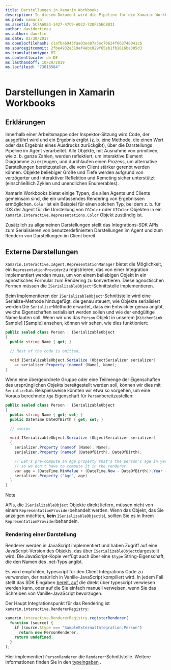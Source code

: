 ```yaml
---
title: Darstellungen in Xamarin Workbooks
description: In diesem Dokument wird die Pipeline für die Xamarin Workbooks Darstellung beschrieben, die das Rendering umfassender Ergebnisse für jeden Code ermöglicht, der einen Wert zurückgibt.
ms.prod: xamarin
ms.assetid: 5C7A60E3-1427-47C9-A022-720F25ECB031
author: davidortinau
ms.author: daortin
ms.date: 03/30/2017
ms.openlocfilehash: c1afba6943faa03ee07a3ec70624f668748041cb
ms.sourcegitcommit: 2fbe4932a319af4ebc829f65eb1fb1816ba305d3
ms.translationtype: MT
ms.contentlocale: de-DE
ms.lasthandoff: 10/29/2019
ms.locfileid: "73018584"
---
```

# <a name="representations-in-xamarin-workbooks"></a>Darstellungen in Xamarin Workbooks

## <a name="representations"></a>Erklärungen

Innerhalb einer Arbeitsmappe oder Inspektor-Sitzung wird Code, der ausgeführt wird und ein Ergebnis ergibt (z. b. eine Methode, die einen Wert oder das Ergebnis eines Ausdrucks zurückgibt), über die Darstellungs Pipeline im Agent verarbeitet. Alle Objekte, mit Ausnahme von primitiven, wie z. b. ganze Zahlen, werden reflektiert, um interaktive Element Diagramme zu erzeugen, und durchlaufen einen Prozess, um alternative Darstellungen bereitzustellen, die vom Client stärker gerenbt werden können. Objekte beliebiger Größe und Tiefe werden aufgrund von verzögerter und interaktiver Reflektion und Remoting sicher unterstützt (einschließlich Zyklen und unendlichen Enumerables).

Xamarin Workbooks bietet einige Typen, die allen Agents und Clients gemeinsam sind, die ein umfassendes Rendering von Ergebnissen ermöglichen. `Color` ist ein Beispiel für einen solchen Typ, bei dem z. b. für IOS der Agent für die Umstellung von `CGColor` oder `UIColor` Objekten in ein `Xamarin.Interactive.Representations.Color` Objekt zuständig ist.

Zusätzlich zu allgemeinen Darstellungen stellt das Integrations-SDK APIs zum Serialisieren von benutzerdefinierten Darstellungen im Agent und zum Rendern von Darstellungen im Client bereit.

## <a name="external-representations"></a>Externe Darstellungen

`Xamarin.Interactive.IAgent.RepresentationManager` bietet die Möglichkeit, ein `RepresentationProvider`zu registrieren, das von einer Integration implementiert werden muss, um von einem beliebigen Objekt in ein agnostisches Formular zum Rendering zu konvertieren. Diese agnostischen Formen müssen die `ISerializableObject`-Schnittstelle implementieren.

Beim Implementieren der `ISerializableObject`-Schnittstelle wird eine Serialize-Methode hinzugefügt, die genau steuert, wie Objekte serialisiert werden Die `Serialize`-Methode erwartet, dass ein Entwickler genau angibt, welche Eigenschaften serialisiert werden sollen und wie der endgültige Name lauten soll. Wenn wir uns das `Person` Objekt in unserem [`KitchenSink` Sample] [Sample] ansehen, können wir sehen, wie dies funktioniert:

```csharp
public sealed class Person : ISerializableObject
{
  public string Name { get; }

  // Rest of the code is omitted…

  void ISerializableObject.Serialize (ObjectSerializer serializer)
    => serializer.Property (nameof (Name), Name);
}
```

Wenn eine übergeordnete Gruppe oder eine Teilmenge der Eigenschaften des ursprünglichen Objekts bereitgestellt werden soll, können wir dies mit `Serialize`tun. Beispielsweise könnten wir etwa so vorgehen, um eine Voraus berechnete `Age` Eigenschaft für `Person`bereitzustellen:

```csharp
public sealed class Person : ISerializableObject
{
  public string Name { get; set; }
  public DateTime DateOfBirth { get; set; }

  // <snip>

  void ISerializableObject.Serialize (ObjectSerializer serializer)
  {
    serializer.Property (nameof (Name), Name);
    serializer.Property (nameof (DateOfBirth), DateOfBirth);

    // Let's pre-compute an Age property that's the person's age in years,
    // so we don't have to compute it in the renderer.
    var age = (DateTime.MinValue + (DateTime.Now - DateOfBirth)).Year - 1;
    serializer.Property ("Age", age)
  }
}
```

> [!NOTE]
> APIs, die `ISerializableObject` Objekte direkt liefern, müssen nicht von einem `RepresentationProvider`behandelt werden. Wenn das Objekt, das Sie anzeigen möchten, **kein** `ISerializableObject`ist, sollten Sie es in Ihrem `RepresentationProvider`behandeln.

### <a name="rendering-a-representation"></a>Rendering einer Darstellung

Renderer werden in JavaScript implementiert und haben Zugriff auf eine JavaScript-Version des Objekts, das über `ISerializableObject`dargestellt wird. Die JavaScript-Kopie verfügt auch über eine `$type` String-Eigenschaft, die den Namen des .net-Typs angibt.

Es wird empfohlen, typescript für den Client Integrations Code zu verwenden, der natürlich in Vanille-JavaScript kompiliert wird. In jedem Fall stellt das SDK Eingaben [bereit, auf][typings] die direkt über typescript verwiesen werden kann, oder auf die Sie einfach manuell verweisen, wenn Sie das Schreiben von Vanille-JavaScript bevorzugen.

Der Haupt Integrationspunkt für das Rendering ist `xamarin.interactive.RendererRegistry`:

```js
xamarin.interactive.RendererRegistry.registerRenderer(
  function (source) {
    if (source.$type === "SampleExternalIntegration.Person")
      return new PersonRenderer;
    return undefined;
  }
);
```

Hier implementiert `PersonRenderer` die `Renderer`-Schnittstelle. Weitere Informationen finden Sie in den [typeingaben][typings] .

[typings]: https://github.com/xamarin/Workbooks/blob/master/SDK/typings/xamarin-interactive.d.ts
